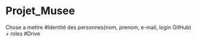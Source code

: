 # Projet_Musee

Chose a mettre 
#Identité des personnes(nom, prenom, e-mail, login GitHub) + roles
#Drive
